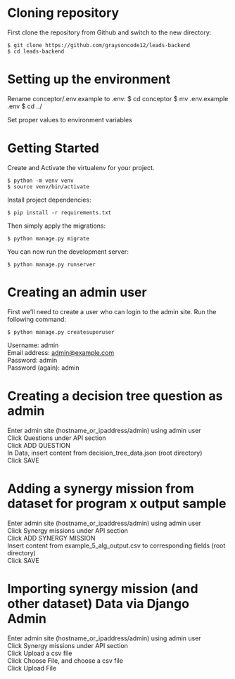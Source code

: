 # Cloning repository

First clone the repository from Github and switch to the new directory:

    $ git clone https://github.com/graysoncode12/leads-backend
    $ cd leads-backend


# Setting up the environment

Rename conceptor/.env.example to .env:
    $ cd conceptor
    $ mv .env.example .env
    $ cd ../

Set proper values to environment variables


# Getting Started

Create and Activate the virtualenv for your project.

    $ python -m venv venv
    $ source venv/bin/activate

Install project dependencies:

    $ pip install -r requirements.txt

Then simply apply the migrations:

    $ python manage.py migrate
    

You can now run the development server:

    $ python manage.py runserver


# Creating an admin user

First we’ll need to create a user who can login to the admin site. Run the following command:

    $ python manage.py createsuperuser

Username: admin<br/>
Email address: admin@example.com<br/>
Password: admin<br/>
Password (again): admin<br/>


# Creating a decision tree question as admin

Enter admin site (hostname_or_ipaddress/admin) using admin user<br/>
Click Questions under API section<br/>
Click ADD QUESTION<br/>
In Data, insert content from decision_tree_data.json (root directory)<br/>
Click SAVE<br/>


# Adding a synergy mission from dataset for program x output sample

Enter admin site (hostname_or_ipaddress/admin) using admin user<br/>
Click Synergy missions under API section<br/>
Click ADD SYNERGY MISSION<br/>
Insert content from example_5_alg_output.csv to corresponding fields (root directory)<br/>
Click SAVE<br/>


# Importing synergy mission (and other dataset) Data via Django Admin

Enter admin site (hostname_or_ipaddress/admin) using admin user<br/>
Click Synergy missions under API section<br/>
Click Upload a csv file<br/>
Click Choose File, and choose a csv file<br/>
Click Upload File<br/>